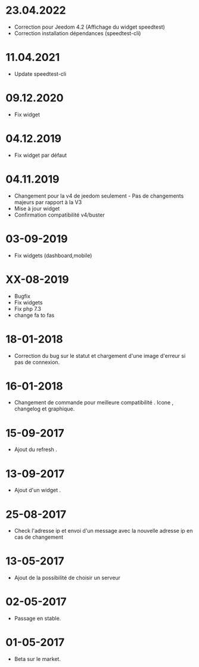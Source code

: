 23.04.2022
===

- Correction pour Jeedom 4.2 (Affichage du widget speedtest)
- Correction installation dépendances (speedtest-cli)

11.04.2021
===

- Update speedtest-cli

09.12.2020
===

- Fix widget

04.12.2019
===

- Fix widget par défaut

04.11.2019
===

- Changement pour la v4 de jeedom seulement - Pas de changements majeurs par rapport à la V3
- Mise à jour widget
- Confirmation compatibilité v4/buster


03-09-2019
===

- Fix widgets (dashboard,mobile)

XX-08-2019
===

- Bugfix
- Fix widgets
- Fix php 7.3
- change fa to fas

18-01-2018
===

- Correction du bug sur le statut et chargement d'une image d'erreur si pas de connexion.

16-01-2018
===

- Changement de commande pour meilleure compatibilité . Icone , changelog et graphique.

15-09-2017
===

- Ajout du refresh .

13-09-2017
===

- Ajout d'un widget .

25-08-2017
===

- Check l'adresse ip et envoi d'un message avec la nouvelle adresse ip en cas de changement

13-05-2017
===

- Ajout de la possibilité de choisir un serveur

02-05-2017
===

- Passage en stable.

01-05-2017
===

- Beta sur le market.
